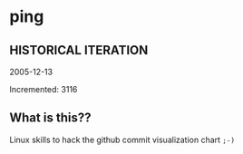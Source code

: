 # ping

## HISTORICAL ITERATION
2005-12-13

Incremented: 3116

## What is this?? 
Linux skills to hack the github commit visualization chart `;-)`
